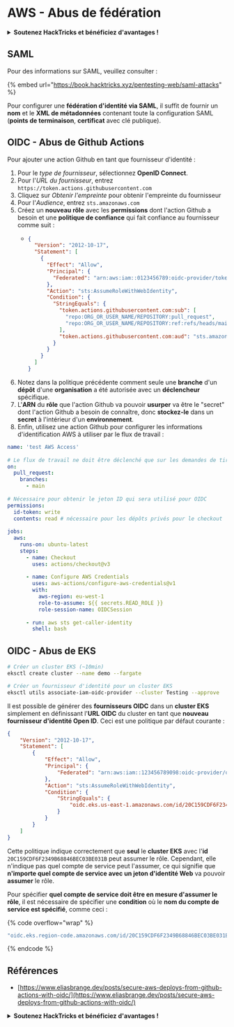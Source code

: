 # AWS - Abus de fédération

<details>

<summary><strong>Soutenez HackTricks et bénéficiez d'avantages !</strong></summary>

* Si vous souhaitez voir votre **entreprise annoncée dans HackTricks** ou si vous souhaitez accéder à la **dernière version de PEASS ou télécharger HackTricks en PDF**, consultez les [**PLANS D'ABONNEMENT**](https://github.com/sponsors/carlospolop) !
* Obtenez le [**swag officiel PEASS & HackTricks**](https://peass.creator-spring.com)
* Découvrez [**The PEASS Family**](https://opensea.io/collection/the-peass-family), notre collection d'[**NFTs**](https://opensea.io/collection/the-peass-family) exclusifs
* **Rejoignez le** 💬 [**groupe Discord**](https://discord.gg/hRep4RUj7f) ou le [**groupe Telegram**](https://t.me/peass) ou **suivez** moi sur **Twitter** 🐦 [**@carlospolopm**](https://twitter.com/carlospolopm).
* **Partagez vos astuces de piratage en soumettant des PR aux** [**HackTricks**](https://github.com/carlospolop/hacktricks) et [**HackTricks Cloud**](https://github.com/carlospolop/hacktricks-cloud) **dépôts github**.

</details>

## SAML

Pour des informations sur SAML, veuillez consulter :

{% embed url="https://book.hacktricks.xyz/pentesting-web/saml-attacks" %}

Pour configurer une **fédération d'identité via SAML**, il suffit de fournir un **nom** et le **XML de métadonnées** contenant toute la configuration SAML (**points de terminaison**, **certificat** avec clé publique).

## OIDC - Abus de Github Actions

Pour ajouter une action Github en tant que fournisseur d'identité :

1. Pour le _type de fournisseur_, sélectionnez **OpenID Connect**.
2. Pour l'_URL du fournisseur_, entrez `https://token.actions.githubusercontent.com`
3. Cliquez sur _Obtenir l'empreinte_ pour obtenir l'empreinte du fournisseur
4. Pour l'_Audience_, entrez `sts.amazonaws.com`
5. Créez un **nouveau rôle** avec les **permissions** dont l'action Github a besoin et une **politique de confiance** qui fait confiance au fournisseur comme suit :
   * ```json
     {
       "Version": "2012-10-17",
       "Statement": [
         {
           "Effect": "Allow",
           "Principal": {
             "Federated": "arn:aws:iam::0123456789:oidc-provider/token.actions.githubusercontent.com"
           },
           "Action": "sts:AssumeRoleWithWebIdentity",
           "Condition": {
             "StringEquals": {
               "token.actions.githubusercontent.com:sub": [
                 "repo:ORG_OR_USER_NAME/REPOSITORY:pull_request",
                 "repo:ORG_OR_USER_NAME/REPOSITORY:ref:refs/heads/main"
               ],
               "token.actions.githubusercontent.com:aud": "sts.amazonaws.com"
             }
           }
         }
       ]
     }
     ```
6. Notez dans la politique précédente comment seule une **branche** d'un **dépôt** d'une **organisation** a été autorisée avec un **déclencheur** spécifique.
7. L'**ARN** du **rôle** que l'action Github va pouvoir **usurper** va être le "secret" dont l'action Github a besoin de connaître, donc **stockez-le** dans un **secret** à l'intérieur d'un **environnement**.
8. Enfin, utilisez une action Github pour configurer les informations d'identification AWS à utiliser par le flux de travail :

```yaml
name: 'test AWS Access'
 
# Le flux de travail ne doit être déclenché que sur les demandes de tirage vers la branche principale
on:
  pull_request:
    branches:
      - main
 
# Nécessaire pour obtenir le jeton ID qui sera utilisé pour OIDC
permissions:
  id-token: write
  contents: read # nécessaire pour les dépôts privés pour le checkout
 
jobs:
  aws:
    runs-on: ubuntu-latest
    steps:
      - name: Checkout
        uses: actions/checkout@v3
 
      - name: Configure AWS Credentials
        uses: aws-actions/configure-aws-credentials@v1
        with:
          aws-region: eu-west-1
          role-to-assume: ${{ secrets.READ_ROLE }}
          role-session-name: OIDCSession
 
      - run: aws sts get-caller-identity
        shell: bash
```

## OIDC - Abus de EKS

```bash
# Créer un cluster EKS (~10min)
eksctl create cluster --name demo --fargate
```

```bash
# Créer un fournisseur d'identité pour un cluster EKS
eksctl utils associate-iam-oidc-provider --cluster Testing --approve
```

Il est possible de générer des **fournisseurs OIDC** dans un **cluster EKS** simplement en définissant l'**URL OIDC** du cluster en tant que **nouveau fournisseur d'identité Open ID**. Ceci est une politique par défaut courante :

```json
{
    "Version": "2012-10-17",
    "Statement": [
        {
            "Effect": "Allow",
            "Principal": {
                "Federated": "arn:aws:iam::123456789098:oidc-provider/oidc.eks.us-east-1.amazonaws.com/id/20C159CDF6F2349B68846BEC03BE031B"
            },
            "Action": "sts:AssumeRoleWithWebIdentity",
            "Condition": {
                "StringEquals": {
                    "oidc.eks.us-east-1.amazonaws.com/id/20C159CDF6F2349B68846BEC03BE031B:aud": "sts.amazonaws.com"
                }
            }
        }
    ]
}
```

Cette politique indique correctement que **seul** le **cluster EKS** avec l'**id** `20C159CDF6F2349B68846BEC03BE031B` peut assumer le rôle. Cependant, elle n'indique pas quel compte de service peut l'assumer, ce qui signifie que **n'importe quel compte de service avec un jeton d'identité Web** va pouvoir **assumer** le rôle.

Pour spécifier **quel compte de service doit être en mesure d'assumer le rôle**, il est nécessaire de spécifier une **condition** où le **nom du compte de service est spécifié**, comme ceci :&#x20;

{% code overflow="wrap" %}
```bash
"oidc.eks.region-code.amazonaws.com/id/20C159CDF6F2349B68846BEC03BE031B:sub": "system:serviceaccount:default:my-service-account",
```
{% endcode %}

## Références

* [https://www.eliasbrange.dev/posts/secure-aws-deploys-from-github-actions-with-oidc/](https://www.eliasbrange.dev/posts/secure-aws-deploys-from-github-actions-with-oidc/) 

<details>

<summary><strong>Soutenez HackTricks et bénéficiez d'avantages !</strong></summary>

* Si vous souhaitez voir votre **entreprise annoncée dans HackTricks** ou si vous souhaitez accéder à la **dernière version de PEASS ou télécharger HackTricks en PDF**, consultez les [**PLANS D'ABONNEMENT**](https://github.com/sponsors/carlospolop) !
* Obtenez le [**swag officiel PEASS & HackTricks**](https://peass.creator-spring.com)
* Découvrez [**The PEASS Family**](https://opensea.io/collection/the-peass-family), notre collection d'[**NFTs**](https://opensea.io/collection/the-peass-family) exclusifs
* **Rejoignez le** 💬 [**groupe Discord**](https://discord.gg/hRep4RUj7f) ou le [**groupe Telegram**](https://t.me/peass) ou **suivez** moi sur **Twitter** 🐦 [**@carlospolopm**](https://twitter.com/carlospolopm).
* **Partagez vos astuces de piratage en soumettant des PR aux** [**HackTricks**](https://github.com/carlospolop/hacktricks) et [**HackTricks Cloud**](https://github.com/carlospolop/hacktricks-cloud) **dépôts github**.

</details>